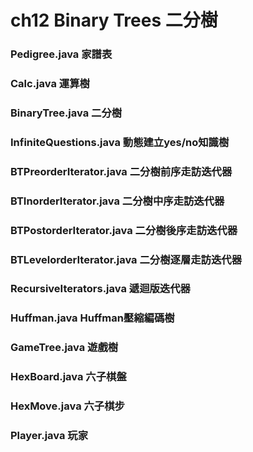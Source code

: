 # ch12 Binary Trees 二分樹
### Pedigree.java 家譜表

### Calc.java 運算樹

### BinaryTree.java 二分樹

### InfiniteQuestions.java 動態建立yes/no知識樹

### BTPreorderIterator.java 二分樹前序走訪迭代器
### BTInorderIterator.java 二分樹中序走訪迭代器
### BTPostorderIterator.java 二分樹後序走訪迭代器
### BTLevelorderIterator.java 二分樹逐層走訪迭代器
### RecursiveIterators.java 遞迴版迭代器

### Huffman.java Huffman壓縮編碼樹

### GameTree.java 遊戲樹
### HexBoard.java 六子棋盤
### HexMove.java 六子棋步
### Player.java 玩家
